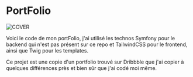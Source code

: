 # PortFolio

![COVER](https://github.com/FlorentBouysse/FlorentBouysse/blob/main/public/img/PictureReadMe.png)

Voici le code de mon portFolio, j'ai utilisé les technos Symfony pour le backend qui n'est pas présent sur ce repo et TailwindCSS pour le frontend, ainsi que Twig pour les templates.

Ce projet est une copie d'un portfolio trouvé sur Dribbble que j'ai copier à quelques différences près et bien sûr que j'ai codé moi même.